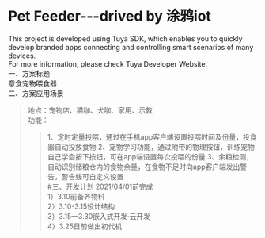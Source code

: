 # Pet Feeder---drived by 涂鸦iot
This project is developed using Tuya SDK, which enables you to quickly develop branded apps connecting and controlling smart scenarios of many devices.         
For more information, please check Tuya Developer Website.<br>
一、方案标题<br>
意食宠物喂食器<br>
二、方案应用场景<br>
>地点：宠物店、猫咖、犬咖、家用、示教<br>
>功能：
>>1、定时定量投喂，通过在手机app客户端设置投喂时间及份量，投食器自动投放食物
>>2、宠物学习功能，通过附带的物理按钮，训练宠物自己学会按下按钮，可在app端设置每次投喂的份量
>>3、余粮检测，自动识别储粮仓内的食物余量，在食物不足时向app客户端发出警告，警告线可自定义设置<br>
#三、开发计划
>2021/04/01前完成<br>
>> 1）3.10前备齐物料<br>
>> 2）3.10-3.15设计结构<br>
>>3）3.15—3.30嵌入式开发·云开发<br>
>>4）3.25日前做出初代机<br>
